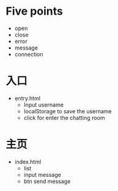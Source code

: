 # Five points
- open
- close
- error
- message
- connection

# 入口
- entry.html
  - Input username
  - localStorage to save the username
  - click for enter the chatting room

# 主页
- index.html
  - list
  - input message
  - btn send message



